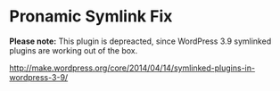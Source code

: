 # Pronamic Symlink Fix

**Please note:** This plugin is depreacted, since WordPress 3.9 symlinked plugins are working out of the box.

http://make.wordpress.org/core/2014/04/14/symlinked-plugins-in-wordpress-3-9/
